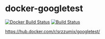# docker-googletest


[![Docker Build Status](https://img.shields.io/docker/build/srzzumix/googletest.svg)](https://hub.docker.com/r/srzzumix/googletest/)
[![Build Status](https://travis-ci.org/srz-zumix/docker-googletest.svg?branch=master)](https://travis-ci.org/srz-zumix/docker-googletest)

https://hub.docker.com/r/srzzumix/googletest/
